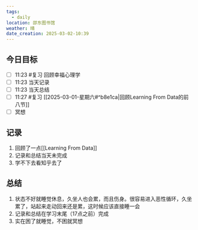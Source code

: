 ```yaml
---
tags:
  - daily
location: 邵东图书馆
weather: 晴
date_creation: 2025-03-02-10:39
---
```


## 今日目标
- [ ] 11:23 #复习 回顾幸福心理学
- [ ] 11:23 当天记录
- [ ] 11:23 当天总结 
- [ ] 11:27 #复习 [[2025-03-01-星期六#^b8e1ca|回顾Learning From Data的前八节]]
- [ ] 冥想
## 记录
1. 回顾了一点[[Learning From Data]]
2. 记录和总结当天未完成
3. 学不下去看知乎去了
## 总结
1. 状态不好就睡觉休息，久坐人也会累，而且伤身。很容易进入恶性循环，久坐累了，站起来走动回来还是累，这时候应该直接睡一会
2. 记录和总结在学习末尾（17点之前）完成
3. 实在困了就睡觉，不困就冥想
